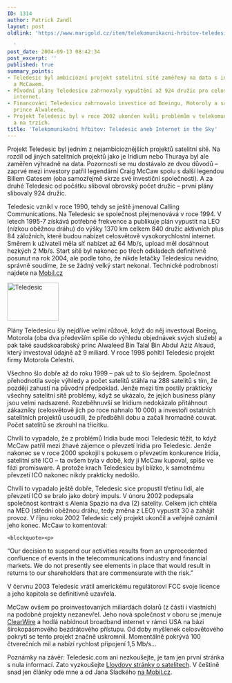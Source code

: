 ```yaml
---
ID: 1314
author: Patrick Zandl
layout: post
oldlink: 'https://www.marigold.cz/item/telekomunikacni-hrbitov-teledesic-aneb-internet-in-the-sky

  '
post_date: 2004-09-13 08:42:34
post_excerpt: ''
published: true
summary_points:
- Teledesic byl ambiciózní projekt satelitní sítě zaměřený na data s investory Gatesem
  a McCawem.
- Původní plány Teledesicu zahrnovaly vypuštění až 924 družic pro celosvětový vysokorychlostní
  internet.
- Financování Teledesicu zahrnovalo investice od Boeingu, Motoroly a saudskoarabského
  prince Alwaleeda.
- Projekt Teledesic byl v roce 2002 ukončen kvůli problémům v telekomunikačním průmyslu
  a na trzích.
title: 'Telekomunikační hřbitov: Teledesic aneb Internet in the Sky'
---
```


<p>
Projekt Teledesic byl jedním z nejambicioznějších projektů satelitní sítě. Na rozdíl od jiných satelitních projektů jako je Iridium nebo Thuraya byl ale zaměřen výhradně na data. Pozornosti se mu dostávalo ze dvou důvodů – zaprvé mezi investory patřil legendární Craig McCaw spolu s další legendou Billem Gatesem (oba samozřejmě skrze své investiční společnosti). A za druhé Teledesic od počátku sliboval obrovský počet družic – první plány slibovaly 924 družic. </p>

<p>
Teledesic vznikl v roce 1990, tehdy se ještě jmenoval Calling Communications. Na Teledesic se společnost přejmenovává v roce 1994. V letech 1995-7 získává potřebné frekvence a publikuje plán vypustit na LEO (nízkou oběžnou dráhu) do výšky 1370 km celkem 840 družic aktivních plus 84 záložních, které budou nabízet celosvětově vysokorychlostní internet. Směrem k uživateli měla síť nabízet až 64 Mb/s, upload měl dosáhnout hezkých 2 Mb/s. Start sítě byl nakonec po třech odkladech definitivně posunut na rok 2004, ale podle toho, že nikde letáčky Teledesicu nevidno, správně soudíme, že se žádný velký start nekonal. Technické podrobnosti najdete na <a href="http://mobil.idnes.cz/satelitni_site/teledesic.html">Mobil.cz</a></p>

<div class="rightbox"><img src="/wp-content/uploads/20040913-teledesic.gif" alt="Teledesic" width="119" height="88" /></div>
<p>
Plány Teledesicu šly nejdříve velmi růžově, když do něj investoval Boeing, Motorola (oba dva především spíše do výhledu objednávek svých služeb) a pak také saudskoarabský princ Alwaleed Bin Talal Bin Abdul Aziz Alsaud, který investoval údajně až 9 miliard. V roce 1998 pohltil Teledesic projekt firmy Motorola Celestri. </p>

<p>
Všechno šlo dobře až do roku 1999 – pak už to šlo šejdrem. Společnost přehodnotila svoje výhledy a počet satelitů stáhla na 288 satelitů s tím, že později zahustí na původní předpoklad. Jenže mezi tím postily prakticky všechny satelitní sítě problémy, když se ukázalo, že jejich business plány jsou velmi nadsazené. Rozeběhnuvší se Iridium nedokázalo přitáhnout zákazníky (celosvětově jich po roce nahnalo 10 000) a investoři ostatních satelitních projektů usoudili, že předběhli dobu a začali hromadně couvat.  Počet satelitů se zkrouhl na třicítku. </p>

<p>
Chvíli to vypadalo, že z problémů Iridia bude moci Teledesic těžit, to když McCaw patřil mezi žhavé zájemce o převzetí Iridia pro Teledesic. Jenže nakonec se v roce 2000 spokojil s pokusem o převzetím konkurence Iridia, satelitní sítě ICO – ta ovšem byla v době, kdy ji McCaw kupoval, spíše ve fázi promisware. A protože krach Teledesicu byl blízko, k samotnému převzetí ICO nakonec nikdy prakticky nedošlo. </p>

<p>
Chvíli to vypadalo ještě dobře, Teledesic sice propustil třetinu lidí, ale převzetí ICO se bralo jako dobrý impuls. V únoru 2002 podepsala společnost kontrakt s Alenia Spazio na dva (2) satelity. Celkem jich chtěla na MEO (střední oběžnou dráhu, tedy změna z LEO) vypustit 30 a zahájit provoz. V říjnu roku 2002 Teledesic celý projekt ukončil a veřejně oznámil jeho konec. McCaw to komentoval: </p>

	<blockquote><p>
&#8220;Our decision to suspend our activities results from an unprecedented confluence of events in the telecommunications industry and financial markets. We do not presently see elements in place that would result in returns to our shareholders that are commensurate with the risk.&#8221;</p>
</blockquote>
<p>
 V červnu 2003 Teledesic vrátil americkému regulátorovi FCC svoje licence a jeho kapitola se definitivně uzavřela. </p>

<p>
McCaw ovšem po proinvestovaných miliardách dolarů (z části i vlastních) na podobné projekty nezanevřel. Jeho nová společnost v oboru se jmenuje <a href="http://www.clearwire/">ClearWire</a> a hodlá nabídnout broadband internet v rámci USA na bázi širokopásmového bezdrátového přístupu. Od doby myšlenek celosvětového pokrytí se tento projekt značně uskromnil. Momentálně pokrývá 100 čtverečních mil a nabízí rychlost připojení 1,5 Mb/s…
</p>

<p>

Poznámky na závěr: Teledesic.com ani nezkoušejte, je tam jen první stránka s nula informací. Zato vyzkoušejte <a href="http://www.ee.surrey.ac.uk/Personal/L.Wood/constellations/teledesic.html">Lloydovy stránky o satelitech</a>. V češtině snad jen články ode mne a od Jana Sladkého <a href="http://mobil.idnes.cz/search.html?dotaz=Teledesic&amp;x=0&amp;y=0">na Mobil.cz</a>.
</p>
